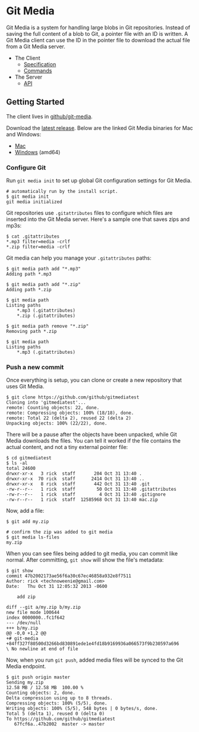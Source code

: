 # Git Media

Git Media is a system for handling large blobs in Git repositories.  Instead of
saving the full content of a blob to Git, a pointer file with an ID is written.
A Git Media client can use the ID in the pointer file to download the actual
file from a Git Media server.

* The Client
  * [Specification](spec.md)
  * [Commands](man)
* The Server
  * [API](api.md)

## Getting Started

The client lives in [github/git-media](https://github.com/github/git-media).

Download the [latest release](https://github.com/github/git-media/releases/tag/v0.1.0).  Below
are the linked Git Media binaries for Mac and Windows:

* [Mac](https://github.com/github/git-media/releases/download/v0.1.0/git-media-darwin-amd64-0.1.0.tar.gz)
* [Windows](https://github.com/github/git-media/releases/download/v0.1.0/git-media-windows-amd64-0.1.0.zip) (amd64)

### Configure Git

Run `git media init` to set up global Git configuration settings for Git Media.

    # automatically run by the install script.
    $ git media init
    git media initialized

Git repositories use `.gitattributes` files to configure which files are inserted into
the Git Media server.  Here's a sample one that saves zips and mp3s:

    $ cat .gitattributes
    *.mp3 filter=media -crlf
    *.zip filter=media -crlf

Git media can help you manage your `.gitattributes` paths:

    $ git media path add "*.mp3"
    Adding path *.mp3

    $ git media path add "*.zip"
    Adding path *.zip

    $ git media path
    Listing paths
        *.mp3 (.gitattributes)
        *.zip (.gitattributes)

    $ git media path remove "*.zip"
    Removing path *.zip

    $ git media path
    Listing paths
        *.mp3 (.gitattributes)

### Push a new commit

Once everything is setup, you can clone or create a new repository that uses
Git Media.

```
$ git clone https://github.com/github/gitmediatest
Cloning into 'gitmediatest'...
remote: Counting objects: 22, done.
remote: Compressing objects: 100% (18/18), done.
remote: Total 22 (delta 2), reused 22 (delta 2)
Unpacking objects: 100% (22/22), done.
```

There will be a pause after the objects have been unpacked, while Git Media
downloads the files.  You can tell it worked if the file contains the actual
content, and not a tiny external pointer file:

```
$ cd gitmediatest
$ ls -al
total 24600
drwxr-xr-x   3 rick  staff       204 Oct 31 13:40 .
drwxr-xr-x  70 rick  staff      2414 Oct 31 13:40 ..
drwxr-xr-x   8 rick  staff       442 Oct 31 13:40 .git
-rw-r--r--   1 rick  staff        50 Oct 31 13:40 .gitattributes
-rw-r--r--   1 rick  staff         4 Oct 31 13:40 .gitignore
-rw-r--r--   1 rick  staff  12585968 Oct 31 13:40 mac.zip
```

Now, add a file:

```
$ git add my.zip

# confirm the zip was added to git media
$ git media ls-files
my.zip
```

When you can see files being added to git media, you can commit like
normal.  After committing, `git show` will show the file's metadata:

    $ git show
    commit 47b2002173ae56f6a30c67ec46858a932e8f7511
    Author: rick <technoweenie@gmail.com>
    Date:   Thu Oct 31 12:05:32 2013 -0600

        add zip

    diff --git a/my.zip b/my.zip
    new file mode 100644
    index 0000000..fc1f642
    --- /dev/null
    +++ b/my.zip
    @@ -0,0 +1,2 @@
    +# git-media
    +84ff327f80500d3266bd830891ede1e4fd18b9169936a066573f9b230597a696
    \ No newline at end of file

Now, when you run `git push`, added media files will be synced to the
Git Media endpoint.

    $ git push origin master
    Sending my.zip
    12.58 MB / 12.58 MB  100.00 %
    Counting objects: 2, done.
    Delta compression using up to 8 threads.
    Compressing objects: 100% (5/5), done.
    Writing objects: 100% (5/5), 548 bytes | 0 bytes/s, done.
    Total 5 (delta 1), reused 0 (delta 0)
    To https://github.com/github/gitmediatest
       67fcf6a..47b2002  master -> master

